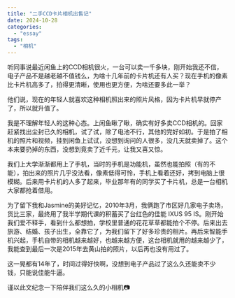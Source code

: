 ```yaml
---
title: "二手CCD卡片相机出售记"
date: 2024-10-28
categories: 
  - "essay"
tags: 
  - "相机"
---
```


听同事说最近闲鱼上的CCD相机很火，一台可以卖一千多块，刚开始我还不信，电子产品不是越老越不值钱么，为啥十几年前的卡片机还有人买？现在手机的像素比卡片机高多了，拍得更清晰，使用也更方便，为啥还要多此一举？  
  
他们说，现在的年轻人就喜欢这种相机照出来的照片风格，因为卡片机早就停产了，所以就升值了。  
  
我是不理解年轻人的这种心态。上闲鱼瞅了瞅，确实有好多卖CCD相机的。回家赶紧找出尘封已久的相机，试了试，除了电池不行，其他的完好如初。于是拍了相机的照片和视频，挂到闲鱼上试试，没想到询问的人很多，没几天就卖掉了。这个本来要扔掉的东西，没想到竟卖了近千元，让我又喜又惊。  
  
我们上大学渐渐都用上了手机，当时的手机是功能机，虽然也能拍照（有的不能），拍出来的照片几乎没法看，像素低得可怜，手机上看着还好，拷到电脑上很模糊。后来用卡片机的人多了起来，毕业那年有的同学买了卡片机，总是一台相机大家都抢着借用。  
  
为了留下我和Jasmine的美好记忆，2010年3月，我俩跑了市区好几家电子卖场，货比三家，最终用了我半学期代课的积蓄买了台红色的佳能 IXUS 95 IS。刚开始我们爱不释手，看到什么都想拍，学校里普通的花花草草都能拍个不停。后来出去旅游、结婚、孩子出生，全靠它了，为我们留下了好多珍贵的相片。再后来智能手机兴起，手机自带的相机越来越好，也越来越方便，这台相机就用的越来越少了，我能查到最后一次是2015年去黄山拍的照片，以后再也没有用过了。  
  
这一晃都有14年了，时间过得好快啊，没想到电子产品过了这么久还能卖不少钱，只能说佳能牛逼。

谨以此文纪念一下陪伴我们这么久的小相机📷
